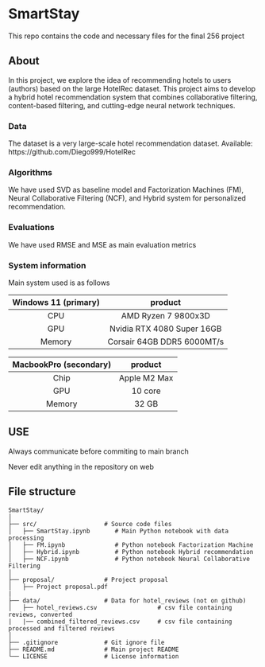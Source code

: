 # SmartStay
<p> This repo contains the code and necessary files for the final 256 project</p>

## About
<p>In this project, we explore the idea of recommending hotels to users (authors) based on the large HotelRec dataset. This project aims to develop a hybrid hotel recommendation system that combines collaborative filtering, content-based filtering, and cutting-edge neural
network techniques. </p>

### Data
<p> The dataset is a very large-scale hotel recommendation dataset. Available: https://github.com/Diego999/HotelRec </p>

### Algorithms
<p> We have used SVD as baseline model and Factorization Machines (FM), Neural Collaborative Filtering (NCF), and Hybrid system for personalized recommendation. </p>

### Evaluations
<p> We have used RMSE and MSE as main evaluation metrics </p>

### System information
<p> Main system used is as follows</p>

| Windows 11 (primary)    | product |
| :--------: | :-------: |
| CPU  | AMD Ryzen 7 9800x3D    |
| GPU | Nvidia RTX 4080 Super 16GB     |
| Memory    | Corsair 64GB DDR5 6000MT/s    |

| MacbookPro (secondary)    | product |
| :--------: | :-------: |
| Chip  | Apple M2 Max    |
| GPU | 10 core     |
| Memory    | 32 GB    |


## USE
<p>Always communicate before commiting to main branch</p>
<p>Never edit anything in the repository on web</p>

## File structure
```plaintext
SmartStay/
│
├── src/                   # Source code files
│   ├── SmartStay.ipynb       # Main Python notebook with data processing
│   ├── FM.ipynb              # Python notebook Factorization Machine
│   ├── Hybrid.ipynb          # Python notebook Hybrid recommendation
│   ├── NCF.ipynb             # Python notebook Neural Collaborative Filtering
│   
├── proposal/              # Project proposal
│   ├── Project proposal.pdf         
|
├── data/                  # Data for hotel_reviews (not on github)
│   ├── hotel_reviews.csv                 # csv file containing reviews, converted
|   |── combined_filtered_reviews.csv     # csv file containing processed and filtered reviews
│
├── .gitignore             # Git ignore file
├── README.md              # Main project README
└── LICENSE                # License information
